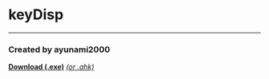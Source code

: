 # keyDisp
---
### Created by ayunami2000

**[Download (.exe)](keyDisp.exe)** *[(or .ahk)](keyDisp.ahk)*
